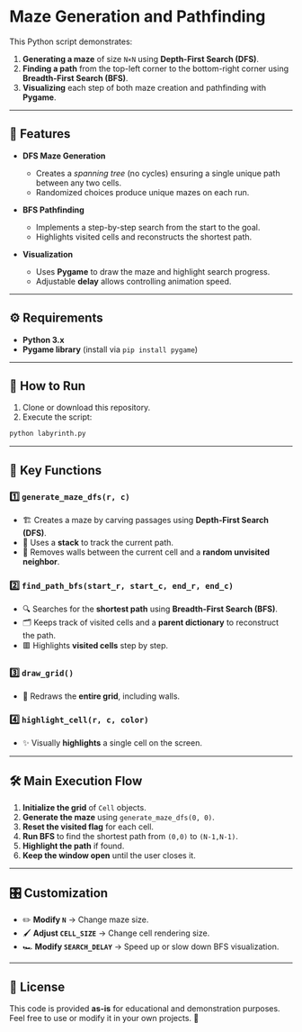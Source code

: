 # Maze Generation and Pathfinding

This Python script demonstrates:
1. **Generating a maze** of size `N×N` using **Depth-First Search (DFS)**.
2. **Finding a path** from the top-left corner to the bottom-right corner using **Breadth-First Search (BFS)**.
3. **Visualizing** each step of both maze creation and pathfinding with **Pygame**.

---

## 📌 Features

- **DFS Maze Generation**  
  - Creates a *spanning tree* (no cycles) ensuring a single unique path between any two cells.  
  - Randomized choices produce unique mazes on each run.

- **BFS Pathfinding**  
  - Implements a step-by-step search from the start to the goal.  
  - Highlights visited cells and reconstructs the shortest path.

- **Visualization**  
  - Uses **Pygame** to draw the maze and highlight search progress.  
  - Adjustable **delay** allows controlling animation speed.

---

## ⚙️ Requirements

- **Python 3.x**  
- **Pygame library** (install via `pip install pygame`)

---

## 🚀 How to Run

1. Clone or download this repository.
2. Execute the script:
```sh
python labyrinth.py
```

---

## 🔑 Key Functions

### **1️⃣ `generate_maze_dfs(r, c)`**
   - 🏗️ Creates a maze by carving passages using **Depth-First Search (DFS)**.
   - 📌 Uses a **stack** to track the current path.
   - 🔗 Removes walls between the current cell and a **random unvisited neighbor**.

### **2️⃣ `find_path_bfs(start_r, start_c, end_r, end_c)`**
   - 🔍 Searches for the **shortest path** using **Breadth-First Search (BFS)**.
   - 🗂️ Keeps track of visited cells and a **parent dictionary** to reconstruct the path.
   - 🟥 Highlights **visited cells** step by step.

### **3️⃣ `draw_grid()`**
   - 🎨 Redraws the **entire grid**, including walls.

### **4️⃣ `highlight_cell(r, c, color)`**
   - ✨ Visually **highlights** a single cell on the screen.

---

## 🛠️ Main Execution Flow

1. **Initialize the grid** of `Cell` objects.
2. **Generate the maze** using `generate_maze_dfs(0, 0)`.
3. **Reset the visited flag** for each cell.
4. **Run BFS** to find the shortest path from `(0,0)` to `(N-1,N-1)`.
5. **Highlight the path** if found.
6. **Keep the window open** until the user closes it.

---

## 🎛️ Customization

- ✏️ **Modify `N`** → Change maze size.
- 🖌️ **Adjust `CELL_SIZE`** → Change cell rendering size.
- 🏎️ **Modify `SEARCH_DELAY`** → Speed up or slow down BFS visualization.

---

## 📜 License

This code is provided **as-is** for educational and demonstration purposes.  
Feel free to use or modify it in your own projects. 🎯
